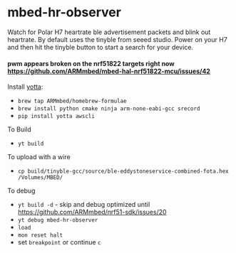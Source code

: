 # mbed-hr-observer

Watch for Polar H7 heartrate ble advertisement packets and blink out heartrate. By default uses the tinyble from seeed studio. Power on your H7 and then hit the tinyble button to start a search for your device. 

####  pwm appears broken on the nrf51822 targets right now https://github.com/ARMmbed/mbed-hal-nrf51822-mcu/issues/42

Install [yotta](http://yottadocs.mbed.com/):
* `brew tap ARMmbed/homebrew-formulae`
* `brew install python cmake ninja arm-none-eabi-gcc srecord`
* `pip install yotta awscli`

To Build
* `yt build`

To upload with a wire
* `cp build/tinyble-gcc/source/ble-eddystoneservice-combined-fota.hex /Volumes/MBED/`

To debug
* `yt build -d` - skip and debug optimized until https://github.com/ARMmbed/nrf51-sdk/issues/20
* `yt debug mbed-hr-observer`
* `load`
* `mon reset halt`
*  set `breakpoint` or continue `c`